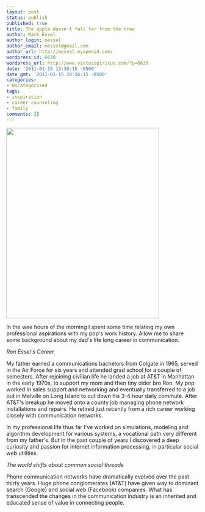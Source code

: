 ```yaml
---
layout: post
status: publish
published: true
title: The apple doesn't fall far from the tree
author: Mark Essel
author_login: messel
author_email: messel@gmail.com
author_url: http://messel.myopenid.com/
wordpress_id: 6630
wordpress_url: http://www.victusspiritus.com/?p=6630
date: '2011-01-15 13:36:15 -0500'
date_gmt: '2011-01-15 20:36:15 -0500'
categories:
- Uncategorized
tags:
- inspiration
- career counseling
- family
comments: []
---
```

<p><a href="{{ site.url }}/assets/2011/01/AppleTree2.jpg"><img class="aligncenter size-medium wp-image-6634" title="AppleTree" src="{{ site.url }}/assets/2011/01/AppleTree2.jpg" alt="" width="400" height="500" /></a></p>
<p>In the wee hours of the morning I spent some time relating my own professional aspirations with my pop's work history. Allow me to share some background about my dad's life long career in communication.</p>
<p><i>Ron Essel's Career</i></p>
<p>My father earned a communications bachelors from Colgate in 1965, served in the Air Force for six years and attended grad school for a couple of semesters. After rejoining civilian life he landed a job at AT&T in Manhattan in the early 1970s, to support my mom and then tiny older bro Ron. My pop worked in sales support and networking and eventually transferred to a job out in Melville on Long Island to cut down his 3-4 hour daily commute. After AT&T's breakup he moved onto a county job managing phone network installations and repairs. He retired just recently from a rich career working closely with communication networks.</p>
<p>In my professional life thus far I've worked on simulations, modeling and algorithm development for various systems, a vocational path very different from my father's. But in the past couple of years I discovered a deep curiosity and passion for internet information processing, in particular social web utilities. </p>
<p><i>The world shifts about common social threads</i></p>
<p>Phone communication networks have dramatically evolved over the past thirty years. Huge phone conglomerates (AT&T) have given way to dominant search (Google) and social web (Facebook) companies. What has transcended the changes in the communication industry is an inherited and educated sense of value in connecting people. </p>
